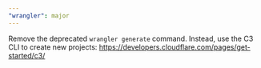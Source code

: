 ```yaml
---
"wrangler": major
---
```


Remove the deprecated `wrangler generate` command. Instead, use the C3 CLI to create new projects: https://developers.cloudflare.com/pages/get-started/c3/
